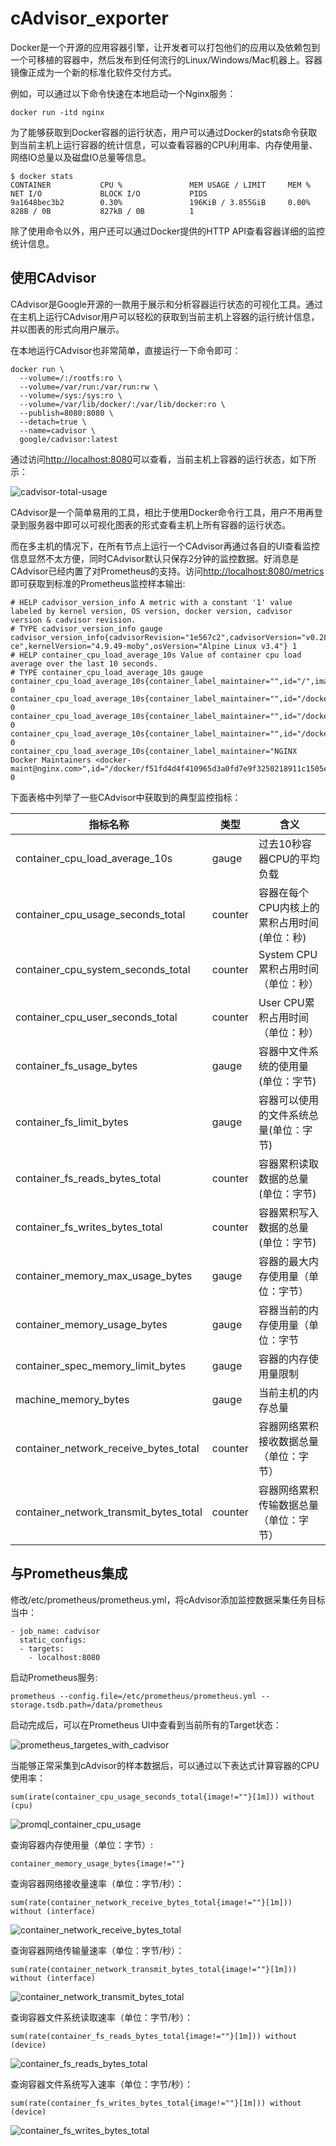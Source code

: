 # cAdvisor_exporter

Docker是一个开源的应用容器引擎，让开发者可以打包他们的应用以及依赖包到一个可移植的容器中，然后发布到任何流行的Linux/Windows/Mac机器上。容器镜像正成为一个新的标准化软件交付方式。

例如，可以通过以下命令快速在本地启动一个Nginx服务：

```
docker run -itd nginx
```

为了能够获取到Docker容器的运行状态，用户可以通过Docker的stats命令获取到当前主机上运行容器的统计信息，可以查看容器的CPU利用率、内存使用量、网络IO总量以及磁盘IO总量等信息。

```
$ docker stats
CONTAINER           CPU %               MEM USAGE / LIMIT     MEM %               NET I/O             BLOCK I/O           PIDS
9a1648bec3b2        0.30%               196KiB / 3.855GiB     0.00%               828B / 0B           827kB / 0B          1
```

除了使用命令以外，用户还可以通过Docker提供的HTTP API查看容器详细的监控统计信息。

## 使用CAdvisor

CAdvisor是Google开源的一款用于展示和分析容器运行状态的可视化工具。通过在主机上运行CAdvisor用户可以轻松的获取到当前主机上容器的运行统计信息，并以图表的形式向用户展示。

在本地运行CAdvisor也非常简单，直接运行一下命令即可：

```
docker run \
  --volume=/:/rootfs:ro \
  --volume=/var/run:/var/run:rw \
  --volume=/sys:/sys:ro \
  --volume=/var/lib/docker/:/var/lib/docker:ro \
  --publish=8080:8080 \
  --detach=true \
  --name=cadvisor \
  google/cadvisor:latest
```

通过访问[http://localhost:8080](http://localhost:8080/)可以查看，当前主机上容器的运行状态，如下所示：

​​![cadvisor-total-usage](assets/cadvisor-total-usage-20230802150404-1rxc2q9.png)​​

CAdvisor是一个简单易用的工具，相比于使用Docker命令行工具，用户不用再登录到服务器中即可以可视化图表的形式查看主机上所有容器的运行状态。

而在多主机的情况下，在所有节点上运行一个CAdvisor再通过各自的UI查看监控信息显然不太方便，同时CAdvisor默认只保存2分钟的监控数据。好消息是CAdvisor已经内置了对Prometheus的支持。访问[http://localhost:8080/metrics](http://localhost:8080/metrics)即可获取到标准的Prometheus监控样本输出:

```
# HELP cadvisor_version_info A metric with a constant '1' value labeled by kernel version, OS version, docker version, cadvisor version & cadvisor revision.
# TYPE cadvisor_version_info gauge
cadvisor_version_info{cadvisorRevision="1e567c2",cadvisorVersion="v0.28.3",dockerVersion="17.09.1-ce",kernelVersion="4.9.49-moby",osVersion="Alpine Linux v3.4"} 1
# HELP container_cpu_load_average_10s Value of container cpu load average over the last 10 seconds.
# TYPE container_cpu_load_average_10s gauge
container_cpu_load_average_10s{container_label_maintainer="",id="/",image="",name=""} 0
container_cpu_load_average_10s{container_label_maintainer="",id="/docker",image="",name=""} 0
container_cpu_load_average_10s{container_label_maintainer="",id="/docker/15535a1e09b3a307b46d90400423d5b262ec84dc55b91ca9e7dd886f4f764ab3",image="busybox",name="lucid_shaw"} 0
container_cpu_load_average_10s{container_label_maintainer="",id="/docker/46750749b97bae47921d49dccdf9011b503e954312b8cffdec6268c249afa2dd",image="google/cadvisor:latest",name="cadvisor"} 0
container_cpu_load_average_10s{container_label_maintainer="NGINX Docker Maintainers <docker-maint@nginx.com>",id="/docker/f51fd4d4f410965d3a0fd7e9f3250218911c1505e12960fb6dd7b889e75fc114",image="nginx",name="confident_brattain"} 0
```

下面表格中列举了一些CAdvisor中获取到的典型监控指标：

|指标名称|类型|含义|
| ----------------------------------------| ---------| ----------------------------------------------|
|container_cpu_load_average_10s|gauge|过去10秒容器CPU的平均负载|
|container_cpu_usage_seconds_total|counter|容器在每个CPU内核上的累积占用时间 (单位：秒)|
|container_cpu_system_seconds_total|counter|System CPU累积占用时间（单位：秒）|
|container_cpu_user_seconds_total|counter|User CPU累积占用时间（单位：秒）|
|container_fs_usage_bytes|gauge|容器中文件系统的使用量(单位：字节)|
|container_fs_limit_bytes|gauge|容器可以使用的文件系统总量(单位：字节)|
|container_fs_reads_bytes_total|counter|容器累积读取数据的总量(单位：字节)|
|container_fs_writes_bytes_total|counter|容器累积写入数据的总量(单位：字节)|
|container_memory_max_usage_bytes|gauge|容器的最大内存使用量（单位：字节）|
|container_memory_usage_bytes|gauge|容器当前的内存使用量（单位：字节|
|container_spec_memory_limit_bytes|gauge|容器的内存使用量限制|
|machine_memory_bytes|gauge|当前主机的内存总量|
|container_network_receive_bytes_total|counter|容器网络累积接收数据总量（单位：字节）|
|container_network_transmit_bytes_total|counter|容器网络累积传输数据总量（单位：字节）|

## 与Prometheus集成

修改/etc/prometheus/prometheus.yml，将cAdvisor添加监控数据采集任务目标当中：

```
- job_name: cadvisor
  static_configs:
  - targets:
    - localhost:8080
```

启动Prometheus服务:

```
prometheus --config.file=/etc/prometheus/prometheus.yml --storage.tsdb.path=/data/prometheus
```

启动完成后，可以在Prometheus UI中查看到当前所有的Target状态：

​​![prometheus_targetes_with_cadvisor](assets/prometheus_targetes_with_cadvisor-20230802150414-lfunchr.png)​​

当能够正常采集到cAdvisor的样本数据后，可以通过以下表达式计算容器的CPU使用率：

```
sum(irate(container_cpu_usage_seconds_total{image!=""}[1m])) without (cpu)
```

​​![promql_container_cpu_usage](assets/promql_container_cpu_usage-20230802150422-vdq2ko1.png)​​

查询容器内存使用量（单位：字节）:

```
container_memory_usage_bytes{image!=""}
```

查询容器网络接收量速率（单位：字节/秒）：

```
sum(rate(container_network_receive_bytes_total{image!=""}[1m])) without (interface)
```

​​![container_network_receive_bytes_total](assets/container_network_receive_bytes_total-20230802150433-8j1srl6.png)​​

查询容器网络传输量速率（单位：字节/秒）：

```
sum(rate(container_network_transmit_bytes_total{image!=""}[1m])) without (interface)
```

​​![container_network_transmit_bytes_total](assets/container_network_transmit_bytes_total-20230802150444-6uvs11t.png)​​

查询容器文件系统读取速率（单位：字节/秒）：

```
sum(rate(container_fs_reads_bytes_total{image!=""}[1m])) without (device)
```

​​![container_fs_reads_bytes_total](assets/container_fs_reads_bytes_total-20230802150453-ghyxpnl.png)​​

查询容器文件系统写入速率（单位：字节/秒）：

```
sum(rate(container_fs_writes_bytes_total{image!=""}[1m])) without (device)
```

​​![container_fs_writes_bytes_total](assets/container_fs_writes_bytes_total-20230802150503-y5lexo7.png)​​

‍
